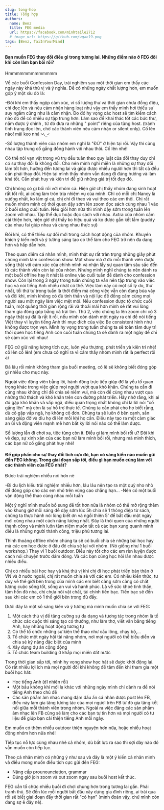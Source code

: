 ```yaml
---
slug: tong-hop
title: Tổng hợp
authors:
  name: Benz
  title: FEG media
  url: https://facebook.com/minhtaile2712
  # image_url: https://github.com/wgao19.png
tags: [Benz, TaiInYourMind]
---
```


#### Bạn muốn FEG thay đổi điều gì trong tương lai. Những điểm nào ở FEG đôi khi còn làm bạn bối rối?

Hmmmmmmmmmmmmm

Về các buổi Confession Day, trải nghiệm sau một thời gian em thấy các ngày này khá thú vị và ý nghĩa. Để có những ngày chất lượng hơn, em muốn góp ý một xíu đó là:

-Đôi khi em thấy ngộp cảm xúc, vì số lượng thư và thời gian chưa đồng điệu, chỉ đọc lên và nêu cảm nhận hàng loạt như vậy em thấy mình hơi thiếu sự suy ngẫm cũng như là cảm nhận. Do đó hy vọng các host sẽ tìm kiếm cách nào đó để có nhiều sự tập trung hơn. Làm sao để khai thác tốt các bức thư, nắm được ý chính , từ đó đưa ra những " point" riêng của từng host. (tránh tình trạng đọc lên, chờ các thành viên nêu cảm nhận or silent only). Cố lên nào! mãi keo nhá `>\_<`

-Số lượng thành viên của nhóm em nghĩ là "ĐỦ" ở hiện tại rồi. Vậy thì cùng nhau tập trung cố gắng đồng hành với nhau thôi. Cố lên nhé!

Có thể nói vạn vật trong vũ trụ dều tuân theo quy luật của đổi thay duy chỉ có sự thay đổi là không đổi. Cho nên mình nghĩ miễn là những sự thay đổi làm tốt hơn, hướng đến tương lai và giúp được nhiều người hơn thì tất cả đều cần phải thay đổi. Hiện tại mình thấy nhóm vẫn đang đi đúng hướng và làm khá tốt. Cần phát huy và kiên trì đễ giữ những giá trị tốt đẹp đó.

Chị không có gì bối rối với nhóm cả. Hiện giờ chị thấy nhóm đang sinh hoạt rất tốt rồi, ai cũng làm tròn trịa nhiệm vụ của mình. Chỉ có mỗi chị Nancy là sướng nhất, ko làm gì cả, chị chỉ đi theo và vui theo các em thôi.
Chị rất muốn nhóm mình có thói quen dậy sớm lên zoom đọc sách cùng nhau 1 vào 2 buổi sáng cuối tuần. Nếu giỏi hơn nữa thì mình dậy sớm trong tuần lên zoom với nhau. Tập thể dục hoặc đọc sách với nhau. Axtra của nhóm cầm cải thiện hơn, hiện giờ chị thấy ko hiệu quả và ko được gắn kết lắm (puddy của nhau fai giúp nhau và cùng nhau thực sự)

Đôi khi, có thể thiếu sự đổi mới trong cách hoạt động của nhóm. Khuyến khích ý kiến mới và ý tưởng sáng tạo có thể làm cho FEG trở nên đa dạng hơn và hấp dẫn hơn.

Theo quan điểm cá nhân mình, mình thật sự rất trân trọng những giây phút chúng mình làm confession show. Một show mà ở đó mỗi thành viên được sống thật với cảm xúc của chính mình và nhận lấy sự quan tâm sâu sắc đến từ các thành viên còn lại của nhóm. Nhưng mình nghĩ chúng ta nên dành ra một buổi offline hay ít nhất là online vào cuối tuần để dành cho confession show. Còn lại trong 3 ngày trong tuần chúng ta vẫn nên tập trung vào việc học và nói tiếng Anh nhiều nhât có thể.
Việc làm này có một số lý do, thứ nhất, tối thứ tư trong tuần là thời điểm mà công việc vẫn còn đang bủa vây và đôi khi, mình không có đủ tinh thần và nội lực để đồng cảm cùng mọi người sau một ngày làm việc mệt mỏi. Nếu confession được tổ chức cuối tuần, một quãng thời gian rộng rãi và thoải mái hơn mình sẽ rất vui lòng tham gia đóng góp bằng cả trái tim. Thứ 2, việc chúng ta lên zoom chỉ có 3 ngày thật sự đã là rất ít rồi, nếu mình còn dành một ngày ra chỉ để nói tiếng Việt thay vì luyện tiếng Anh thì mục đích của việc Be consistent hình như không được trọn vẹn. Mình hy vọng trong tuần chúng ta sẽ toàn tâm duy trì thói quen học tiếng Anh còn cuối tuần chúng ta sẽ dành ra một ngày để chỉ sẻ cảm xúc với nhau!

FEG cứ giữ năng lượng tích cực, luôn yêu thương, phát triển và kiên trì nhé! cố lên cố lên! (em chưa có nghĩ ra vì cảm thấy nhóm mình rất là perfect rồi ạ)

Đã lâu rồi mình không tham gia buổi meeting, có lẽ sẽ không biết đóng góp gì nhiều cho mục này.

Ngoài việc động viên bằng lời, hành động trực tiếp giúp đỡ là yếu tố quan trọng khác trong việc giúp mọi người vượt qua khó khăn. Chúng ta cần đi cùng nhau không chỉ để chia sẻ niềm vui, mà còn để cùng nhau vượt qua những thử thách và khó khăn trên con đường phát triển. Hãy nhớ rằng, khi ai đó gặp khó khăn và vấp ngã, điều quan trọng nhất không chỉ là lời nói "cố gắng lên" mà còn là sự hỗ trợ thực tế. Chúng ta cần phải cho họ biết rằng, dù có gặp vấp ngã, họ không cô đơn. Chúng ta sẽ luôn ở bên cạnh, sẵn sàng giúp đỡ và dìu họ đi lên mỗi khi họ cần. Điều này tạo ra một cảm giác an ủi và động viên mạnh mẽ hơn bất kỳ lời nói nào có thể làm được.

Số lượng lần đi chơi xa, tiệc tùng còn ít. Điều gì làm mình bối rối ư? Đôi khi vẻ đẹp, sự xinh xắn của các bạn nữ làm mình bối rối, nhưng mà mình thích, các bạn nữ cố gắng phát huy nhé!

#### Để góp phần cho sự thay đổi tích cực đó, bạn có sáng kiến nào muốn gửi đến FEG không. Trong giai đoạn sắp tới, điều gì bạn muốn cùng làm với các thành viên của FEG nhất?

Được trải nghiệm nhiều nơi hơn nè

-Đi du lịch kiểu trải nghiệm nhiều hơn, lâu lâu nên tạo ra một quỹ nho nhỏ để đóng góp cho các em nhỏ trên vùng cao chẳng hạn...
-Nên có một buổi vận động thể thao cùng nhau mỗi tuần

Một ý nghĩ mình muốn bổ sung để tốt hơn nữa là nhóm có thể mở rộng thêm vào khung giờ mỗi sáng để dậy sớm lúc 5h chia sẽ 1 thông điệp từ sách, chúng ta thực hành nói lòng biết ơn và ngồi thiên 5' để bắt đầu một ngày mới cùng nhau một cách năng lượng nhất. Đây là thói quen của những người thành công và mình luôn tâm niệm muốn tất cả các bạn xung quanh mình điều là những người thành công, triệu phú tương lai.

Thỉnh thoảng offline nhóm chúng ta sẽ có buổi chia sẻ những bài học hay mà các em học được ở đâu đó chia sẻ lại với nhóm. (Nó giống như 1 buổi workshop.) Thay vì 1 buổi outdoor. Điều này tốt cho các em rèn luyện được cách nói chuyện trước đám đông. Và các bạn cũng học hỏi lẫn nhau được nhiều điều.

Chị có nhiều bài học hay và khá thú vị khi chị đi học phát triển bản thân ở VN và ở nước ngoài, chị rất muốn chia sẻ với các em.
Có nhiều kiến thức, tư duy về thế giới bên trong của mình các em biết càng sớm càng có chất lượng cuộc sống tốt, sống an vui và hạnh phúc. Là về sức khoẻ tinh thần, tâm hồn đó nha, chị chưa nói vật chất, tài chính tiền bạc. Tiền bạc sẽ đến sau khi các em có 1 thế giới bên trong đủ đầy.

Dưới đây là một số sáng kiến và ý tưởng mà mình muốn chia sẻ với FEG:

1. Một cách thú vị để tăng cường sự đa dạng và tương tác trong nhóm là tổ chức các cuộc thi sáng tạo có thưởng, như làm thơ, viết văn bằng tiếng Anh, hay những hoạt động tương tự
2. Có thể tổ chức những sự kiện thể thao như cầu lông, chạy bộ,...
3. Tổ chức một ngày hội tài năng nhóm, nơi mọi người có thể biểu diễn và chia sẻ kỹ năng đặc biệt của mình
4. Xây dựng dự án cộng động
5. Tổ chức team building ở khắp mọi miền đất nước

Trong thời gian sắp tới, mình hy vọng show học hát sẽ được khởi động lại. Có rất nhiều lợi ích mà mọi người đôi khi không để tâm đến khi tham gia một buổi học hát:

- Học tiếng Anh (dĩ nhiên rồi)
- Một bầu không khí mới lạ khác với những ngày mình chỉ dành ra để nói tiếng Anh theo chủ đề
- Các sản phẩm âm nhạc mang đậm dấu ấn cá nhân được post lên FB, điều này làm gia tăng tương tác của mọi người trên FB từ đó gia tăng kết nối giữa mỗi thành viên trong nhóm. Ngoài ra việc đăng các sản phẩm âm nhạc lên FB cũng sẽ làm cho các bạn tự tin hơn và mọi người có tư liệu để giúp bạn cải thiện tiếng Anh mỗi ngày.

Em muốn có thêm nhiều outdoor thiện nguyện hơn nữa, hoặc nhiều hoạt động nhóm hơn nữa nhé!

Tiếp tục nỗ lực cùng nhau nhé cả nhóm, dù bất lực ra sao thì sợi dây nào đó vẫn muốn còn tiếp tục.

Theo cá nhân mình có những ý như sau và đây là một ý kiến cá nhân mình và điều mong muốn điều tích cực gửi đến FEG:

- Nâng cấp prounounciation, grammar
- Đúng giờ join zoom và out zoom ngay sau buổi host kết thúc.

FEG cần tổ chức nhiều buổi đi chơi chung hơn trong tương lai gần. Phải tranh thủ. Sẽ đến lúc mỗi người bắt đầu xây dựng gia đình riêng, ai trải qua rồi sẽ biết giai đoạn đấy thời gian rất "có hạn" (mình đoán vậy, chứ mình còn đang sợ ế đây nè).
